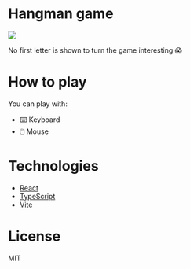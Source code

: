 # Hangman game

![](https://media.giphy.com/media/3UbljuWB8dfsSXZQeg/giphy.gif)

No first letter is shown to turn the game interesting 😱

# How to play

You can play with:
- ⌨️ Keyboard
- 🖱️ Mouse

# Technologies

- [React](https://reactjs.org/docs/getting-started.html)
- [TypeScript](https://www.typescriptlang.org/docs/)
- [Vite](https://vitejs.dev/guide/)

# License

MIT

